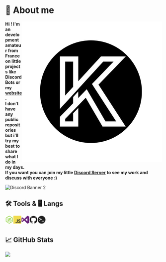 # 👀 About me

<img align="right" src="logo.png">

**Hi ! I'm an development amateur from France on little projects like Discord Bots or my [website](https://kinchi.tmor.xyz/).**
<br />
**I don't have any public repositories but i'll try my best to share what I do in my days.**
<br />
**If you want you can join my little [Discord Server](https://discord.gg/M77ww9gYEf) to see my work and discuss with everyone :)**

![Discord Banner 2](https://discordapp.com/api/guilds/846005274061963274/widget.png?style=banner2)

## 🛠️ Tools & 🖥️ Langs 
<img align="left" alt="Node.js" width="26px" src="https://raw.githubusercontent.com/devicons/devicon/2809b567852a4648062a2d3e7c1c531367458c0b/icons/nodejs/nodejs-original.svg" />
<img align="left" alt="JavaScript" width="26px" src="https://raw.githubusercontent.com/devicons/devicon/2809b567852a4648062a2d3e7c1c531367458c0b/icons/javascript/javascript-original.svg" />
<img align="left" alt="Visual Studio" width="26px" src="https://raw.githubusercontent.com/devicons/devicon/2809b567852a4648062a2d3e7c1c531367458c0b/icons/visualstudio/visualstudio-plain.svg" />
<img align="left" alt="GitHub" width="26px" src="https://raw.githubusercontent.com/devicons/devicon/2809b567852a4648062a2d3e7c1c531367458c0b/icons/github/github-original.svg" />
<img align="left" alt="Terminal" width="26px" src="https://raw.githubusercontent.com/github/explore/80688e429a7d4ef2fca1e82350fe8e3517d3494d/topics/terminal/terminal.png" />

<br />
<br />

## 📈 GitHub Stats
<div>
  <img height="180em" src="https://github-readme-stats.vercel.app/api?username=KinchiFR&show_icons=true&theme=radical&count_private=true&hide_border=true&hide=contribs" />
</div>
